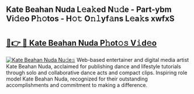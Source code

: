 ## Kate Beahan Nuda L𝚎a𝚔ed N𝚞𝚍e - Part-ybm Vi𝚍𝚎o P𝚑𝚘tos - H𝚘𝚝 O𝚗𝚕yf𝚊ns L𝚎a𝚔s xwfxS

# <h2><a href="http://kf2o21.oniu.top/?m=Kate+Beahan+Nuda">🔗👉 🔴 Kate Beahan Nuda P𝚑ot𝚘𝚜 V𝚒d𝚎o</a></h2>

[![Kate Beahan Nuda Nu𝚍e𝚜](https://i.imgur.com/0qMVB7G.gif)](http://kf2o21.oniu.top/?m=Kate+Beahan+Nuda)
Web-based entertainer and digital media artist Kate Beahan Nuda, acclaimed for publishing dance and lifestyle tutorials through solo and collaborative dance acts and compact clips. Inspiring role model Kate Beahan Nuda, recognized for their outstanding accomplishments and commitment to making a difference.  
